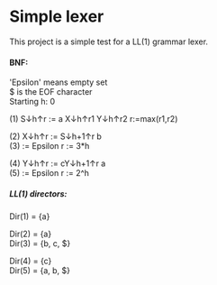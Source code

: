 # Simple lexer

This project is a simple test for a LL(1) grammar lexer.

#### BNF:
'Epsilon' means empty set  
$ is the EOF character  
Starting h: 0  

(1) S↓h↑r := a X↓h↑r1 Y↓h↑r2			r:=max(r1,r2)

(2) X↓h↑r := S↓h+1↑r b  
(3) 		  := Epsilon							r := 3*h

(4) Y↓h↑r := cY↓h+1↑r a  
(5)   		:= Epsilon							r := 2^h


##### LL(1) directors:
Dir(1) = {a}

Dir(2) = {a}  
Dir(3) = {b, c, $}

Dir(4) = {c}  
Dir(5) = {a, b, $}